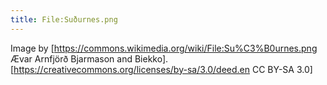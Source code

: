 ```yaml
---
title: File:Suðurnes.png
---
```

Image by [https://commons.wikimedia.org/wiki/File:Su%C3%B0urnes.png Ævar Arnfjörð Bjarmason and Biekko]. [https://creativecommons.org/licenses/by-sa/3.0/deed.en CC BY-SA 3.0]

